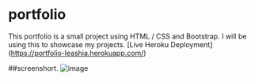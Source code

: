 # portfolio
This  portfolio is a small project using HTML / CSS and Bootstrap.
I will be using this to showcase my projects.
[Live Heroku Deployment] (https://portfolio-leashia.herokuapp.com/)


##screenshort.
![image](https://user-images.githubusercontent.com/71715738/194779826-4086c8cf-2cef-48b8-9852-4746f390baa5.png)
